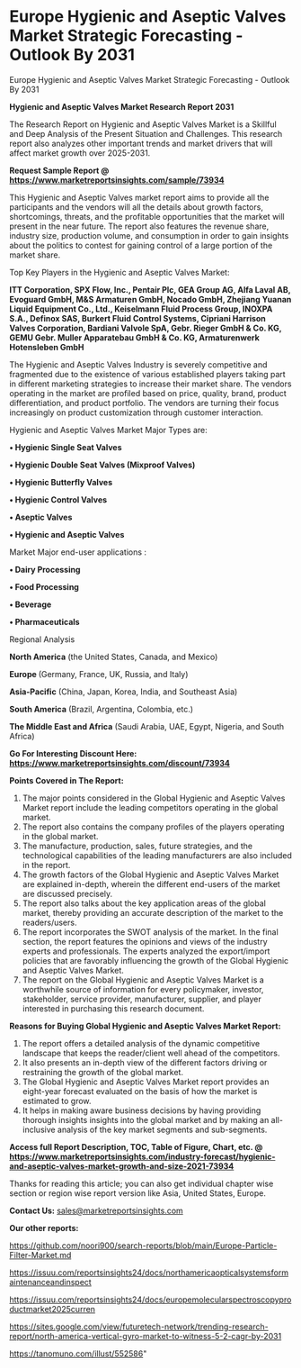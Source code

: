 # Europe Hygienic and Aseptic Valves Market Strategic Forecasting - Outlook By 2031
 Europe Hygienic and Aseptic Valves Market Strategic Forecasting - Outlook By 2031

<strong>Hygienic and Aseptic Valves Market Research Report 2031</strong>

The Research Report on Hygienic and Aseptic Valves Market is a Skillful and Deep Analysis of the Present Situation and Challenges. This research report also analyzes other important trends and market drivers that will affect market growth over 2025-2031.

<strong>Request Sample Report @ <a href=https://www.marketreportsinsights.com/sample/73934>https://www.marketreportsinsights.com/sample/73934</a></strong>

This Hygienic and Aseptic Valves market report aims to provide all the participants and the vendors will all the details about growth factors, shortcomings, threats, and the profitable opportunities that the market will present in the near future. The report also features the revenue share, industry size, production volume, and consumption in order to gain insights about the politics to contest for gaining control of a large portion of the market share.

Top Key Players in the Hygienic and Aseptic Valves Market:

<strong>ITT Corporation, SPX Flow, Inc., Pentair Plc, GEA Group AG, Alfa Laval AB, Evoguard GmbH, M&S Armaturen GmbH, Nocado GmbH, Zhejiang Yuanan Liquid Equipment Co., Ltd., Keiselmann Fluid Process Group, INOXPA S.A., Definox SAS, Burkert Fluid Control Systems, Cipriani Harrison Valves Corporation, Bardiani Valvole SpA, Gebr. Rieger GmbH & Co. KG, GEMU Gebr. Muller Apparatebau GmbH & Co. KG, Armaturenwerk Hotensleben GmbH</strong>

The Hygienic and Aseptic Valves Industry is severely competitive and fragmented due to the existence of various established players taking part in different marketing strategies to increase their market share. The vendors operating in the market are profiled based on price, quality, brand, product differentiation, and product portfolio. The vendors are turning their focus increasingly on product customization through customer interaction.

Hygienic and Aseptic Valves Market Major Types are:

<strong>• Hygienic Single Seat Valves

• Hygienic Double Seat Valves (Mixproof Valves)

• Hygienic Butterfly Valves

• Hygienic Control Valves

• Aseptic Valves

• Hygienic and Aseptic Valves</strong>

Market Major end-user applications :

<strong>• Dairy Processing

• Food Processing

• Beverage

• Pharmaceuticals</strong>

Regional Analysis

</u><strong><b>North America</b></strong> (the United States, Canada, and Mexico)

<strong><b>Europe </b></strong>(Germany, France, UK, Russia, and Italy)

<strong><b>Asia-Pacific</b></strong> (China, Japan, Korea, India, and Southeast Asia)

<strong><b>South America</b></strong> (Brazil, Argentina, Colombia, etc.)

<strong><b>The Middle East and Africa</b></strong> (Saudi Arabia, UAE, Egypt, Nigeria, and South Africa)

<strong>Go For Interesting Discount Here: <a href=https://www.marketreportsinsights.com/discount/73934>https://www.marketreportsinsights.com/discount/73934</a></strong>

<strong>Points Covered in The Report:</strong>
<ol>
  <li>The major points considered in the Global Hygienic and Aseptic Valves Market report include the leading competitors operating in the global market.</li>
  <li>The report also contains the company profiles of the players operating in the global market.</li>
  <li>The manufacture, production, sales, future strategies, and the technological capabilities of the leading manufacturers are also included in the report.</li>
  <li>The growth factors of the Global Hygienic and Aseptic Valves Market are explained in-depth, wherein the different end-users of the market are discussed precisely.</li>
  <li>The report also talks about the key application areas of the global market, thereby providing an accurate description of the market to the readers/users.</li>
  <li>The report incorporates the SWOT analysis of the market. In the final section, the report features the opinions and views of the industry experts and professionals. The experts analyzed the export/import policies that are favorably influencing the growth of the Global Hygienic and Aseptic Valves Market.</li>
  <li>The report on the Global Hygienic and Aseptic Valves Market is a worthwhile source of information for every policymaker, investor, stakeholder, service provider, manufacturer, supplier, and player interested in purchasing this research document.</li>
</ol>
<strong>Reasons for Buying Global Hygienic and Aseptic Valves Market Report:</strong>

<ol>
  <li>The report offers a detailed analysis of the dynamic competitive landscape that keeps the reader/client well ahead of the competitors.</li>
  <li>It also presents an in-depth view of the different factors driving or restraining the growth of the global market.</li>
  <li>The Global Hygienic and Aseptic Valves Market report provides an eight-year forecast evaluated on the basis of how the market is estimated to grow.</li>
  <li>It helps in making aware business decisions by having providing thorough insights insights into the global market and by making an all-inclusive analysis of the key market segments and sub-segments.</li>
</ol>
<strong>Access full Report Description, TOC, Table of Figure, Chart, etc. @ <a href=https://www.marketreportsinsights.com/industry-forecast/hygienic-and-aseptic-valves-market-growth-and-size-2021-73934>https://www.marketreportsinsights.com/industry-forecast/hygienic-and-aseptic-valves-market-growth-and-size-2021-73934</a></strong>


Thanks for reading this article; you can also get individual chapter wise section or region wise report version like Asia, United States, Europe.

<strong>Contact Us:</strong>
sales@marketreportsinsights.com

<strong>Our other reports:</strong>

<a href=https://github.com/noori900/search-reports/blob/main/Europe-Particle-Filter-Market.md>https://github.com/noori900/search-reports/blob/main/Europe-Particle-Filter-Market.md</a>

<a href=https://issuu.com/reportsinsights24/docs/northamericaopticalsystemsformaintenanceandinspect>https://issuu.com/reportsinsights24/docs/northamericaopticalsystemsformaintenanceandinspect</a>

<a href=https://issuu.com/reportsinsights24/docs/europemolecularspectroscopyproductmarket2025curren>https://issuu.com/reportsinsights24/docs/europemolecularspectroscopyproductmarket2025curren</a>

<a href=https://sites.google.com/view/futuretech-network/trending-research-report/north-america-vertical-gyro-market-to-witness-5-2-cagr-by-2031>https://sites.google.com/view/futuretech-network/trending-research-report/north-america-vertical-gyro-market-to-witness-5-2-cagr-by-2031</a>

<a href=https://tanomuno.com/illust/552586>https://tanomuno.com/illust/552586</a>"
